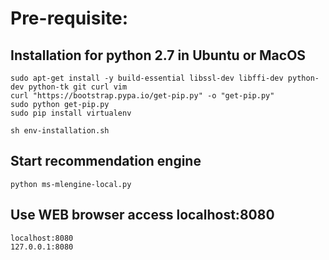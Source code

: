 # Pre-requisite:

## Installation for python 2.7 in Ubuntu or MacOS
```
sudo apt-get install -y build-essential libssl-dev libffi-dev python-dev python-tk git curl vim
curl "https://bootstrap.pypa.io/get-pip.py" -o "get-pip.py"
sudo python get-pip.py
sudo pip install virtualenv 

sh env-installation.sh

```
## Start recommendation engine
```
python ms-mlengine-local.py
```
## Use WEB browser access localhost:8080
```
localhost:8080
127.0.0.1:8080
```
